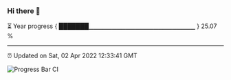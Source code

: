 ### Hi there 👋

⏳ Year progress { ███████▁▁▁▁▁▁▁▁▁▁▁▁▁▁▁▁▁▁▁▁▁▁▁ } 25.07 %

---

⏰ Updated on Sat, 02 Apr 2022 12:33:41 GMT

![Progress Bar CI](https://github.com/ZhaoGui/ZhaoGui/workflows/Progress%20Bar%20CI/badge.svg)
